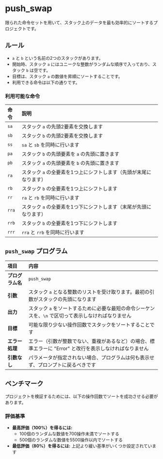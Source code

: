 # push_swap

限られた命令セットを用いて、スタック上のデータを最も効率的にソートするプロジェクトです。

## ルール

* `a` と `b` という名前の2つのスタックがあります。
* 開始時、スタック `a` にはユニークな整数がランダムな順序で入っており、スタック `b` は空です。
* 目標は、スタック `a` の数値を昇順にソートすることです。
* 利用できる命令は以下の通りです。

### 利用可能な命令

| 命令 | 説明 |
| :--- | :--- |
| `sa` | スタック `a` の先頭2要素を交換します |
| `sb` | スタック `b` の先頭2要素を交換します |
| `ss` | `sa` と `sb` を同時に行います |
| `pa` | スタック `b` の先頭要素を `a` の先頭に置きます |
| `pb` | スタック `a` の先頭要素を `b` の先頭に置きます |
| `ra` | スタック `a` の全要素を1つ上にシフトします（先頭が末尾になります） |
| `rb` | スタック `b` の全要素を1つ上にシフトします |
| `rr` | `ra` と `rb` を同時に行います |
| `rra` | スタック `a` の全要素を1つ下にシフトします（末尾が先頭になります） |
| `rrb` | スタック `b` の全要素を1つ下にシフトします |
| `rrr` | `rra` と `rrb` を同時に行います |

## `push_swap` プログラム

| 項目 | 内容 |
| :--- | :--- |
| **プログラム名** | `push_swap` |
| **引数** | スタック `a` となる整数のリストを受け取ります。最初の引数がスタックの先頭になります |
| **出力** | スタック `a` をソートするために必要な最短の命令シーケンスを、`\n` で区切って表示しなければなりません |
| **目標** | 可能な限り少ない操作回数でスタックをソートすることです |
| **エラー処理** | エラー（引数が整数でない、重複があるなど）の場合、標準エラーに "Error" と改行を表示しなければなりません |
| **引数なし** | パラメータが指定されない場合、プログラムは何も表示せず、プロンプトに戻るべきです |

## ベンチマーク

プロジェクトを検証するためには、以下の操作回数でソートを成功させる必要があります。

### 評価基準

* **最高評価（100%）を得るには:**
  * 100個のランダムな数値を700操作未満でソートする
  * 500個のランダムな数値を5500操作以内でソートする
* **最低評価（80%）を得るには:** 上記より緩い基準がいくつか設定されています
